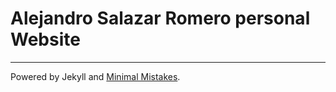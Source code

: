 # Alejandro Salazar Romero personal Website
---

Powered by Jekyll and [Minimal Mistakes](https://github.com/mmistakes/minimal-mistakes).